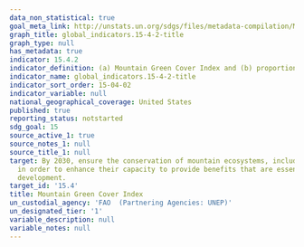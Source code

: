 ```yaml
---
data_non_statistical: true
goal_meta_link: http://unstats.un.org/sdgs/files/metadata-compilation/Metadata-Goal-15.pdf
graph_title: global_indicators.15-4-2-title
graph_type: null
has_metadata: true
indicator: 15.4.2
indicator_definition: (a) Mountain Green Cover Index and (b) proportion of degraded mountain land
indicator_name: global_indicators.15-4-2-title
indicator_sort_order: 15-04-02
indicator_variable: null
national_geographical_coverage: United States
published: true
reporting_status: notstarted
sdg_goal: 15
source_active_1: true
source_notes_1: null
source_title_1: null
target: By 2030, ensure the conservation of mountain ecosystems, including their biodiversity,
  in order to enhance their capacity to provide benefits that are essential for sustainable
  development.
target_id: '15.4'
title: Mountain Green Cover Index
un_custodial_agency: 'FAO  (Partnering Agencies: UNEP)'
un_designated_tier: '1'
variable_description: null
variable_notes: null
---
```

